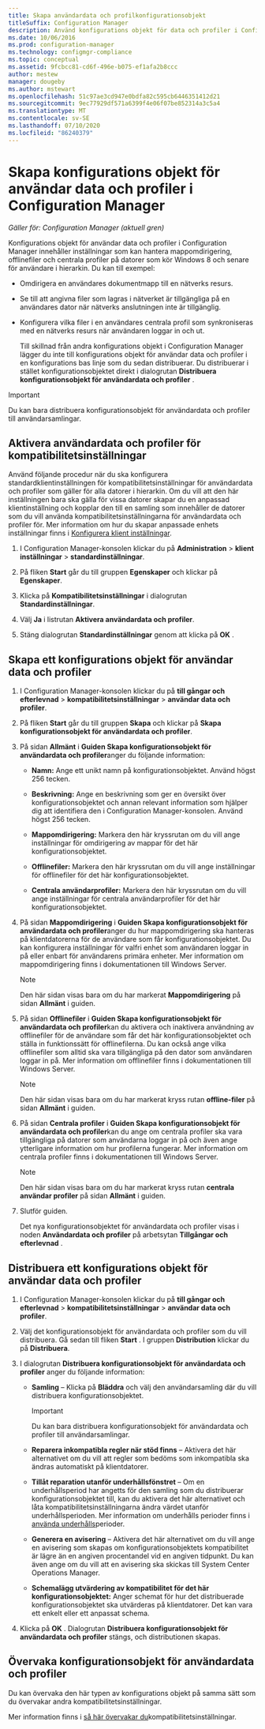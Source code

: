 ```yaml
---
title: Skapa användardata och profilkonfigurationsobjekt
titleSuffix: Configuration Manager
description: Använd konfigurations objekt för data och profiler i Configuration Manager för att hantera mappomdirigering, offlinefiler och centrala profiler.
ms.date: 10/06/2016
ms.prod: configuration-manager
ms.technology: configmgr-compliance
ms.topic: conceptual
ms.assetid: 9fcbcc81-cd6f-496e-b075-ef1afa2b8ccc
author: mestew
manager: dougeby
ms.author: mstewart
ms.openlocfilehash: 51c97ae3cd947e0bdfa82c595cb6446351412d21
ms.sourcegitcommit: 9ec77929df571a6399f4e06f07be852314a3c5a4
ms.translationtype: MT
ms.contentlocale: sv-SE
ms.lasthandoff: 07/10/2020
ms.locfileid: "86240379"
---
```

# <a name="create-user-data-and-profiles-configuration-items-in-configuration-manager"></a>Skapa konfigurations objekt för användar data och profiler i Configuration Manager

*Gäller för: Configuration Manager (aktuell gren)*

Konfigurations objekt för användar data och profiler i Configuration Manager innehåller inställningar som kan hantera mappomdirigering, offlinefiler och centrala profiler på datorer som kör Windows 8 och senare för användare i hierarkin. Du kan till exempel:  

- Omdirigera en användares dokumentmapp till en nätverks resurs.  

- Se till att angivna filer som lagras i nätverket är tillgängliga på en användares dator när nätverks anslutningen inte är tillgänglig.  

- Konfigurera vilka filer i en användares centrala profil som synkroniseras med en nätverks resurs när användaren loggar in och ut.  

  Till skillnad från andra konfigurations objekt i Configuration Manager lägger du inte till konfigurations objekt för användar data och profiler i en konfigurations bas linje som du sedan distribuerar. Du distribuerar i stället konfigurationsobjektet direkt i dialogrutan **Distribuera konfigurationsobjekt för användardata och profiler** .  

> [!IMPORTANT]  
>  Du kan bara distribuera konfigurationsobjekt för användardata och profiler till användarsamlingar.  

## <a name="enable-user-data-and-profiles-for-compliance-settings"></a>Aktivera användardata och profiler för kompatibilitetsinställningar  
 Använd följande procedur när du ska konfigurera standardklientinställningen för kompatibilitetsinställningar för användardata och profiler som gäller för alla datorer i hierarkin. Om du vill att den här inställningen bara ska gälla för vissa datorer skapar du en anpassad klientinställning och kopplar den till en samling som innehåller de datorer som du vill använda kompatibilitetsinställningarna för användardata och profiler för. Mer information om hur du skapar anpassade enhets inställningar finns i [Konfigurera klient inställningar](../../core/clients/deploy/configure-client-settings.md).  

1.  I Configuration Manager-konsolen klickar du på **Administration**  >  **klient inställningar**  >  **standardinställningar**.  

4.  På fliken **Start** går du till gruppen **Egenskaper** och klickar på **Egenskaper**.  

5.  Klicka på **Kompatibilitetsinställningar** i dialogrutan **Standardinställningar**.  

6.  Välj **Ja** i listrutan **Aktivera användardata och profiler**.  

7.  Stäng dialogrutan **Standardinställningar** genom att klicka på **OK** .  

## <a name="create-a-user-data-and-profiles-configuration-item"></a>Skapa ett konfigurations objekt för användar data och profiler  

1. I Configuration Manager-konsolen klickar du på **till gångar och efterlevnad**  >  **kompatibilitetsinställningar**  >  **användar data och profiler**.  

2. På fliken **Start** går du till gruppen **Skapa** och klickar på **Skapa konfigurationsobjekt för användardata och profiler**.  

3. På sidan **Allmänt** i **Guiden Skapa konfigurationsobjekt för användardata och profiler**anger du följande information:  

   -   **Namn:** Ange ett unikt namn på konfigurationsobjektet. Använd högst 256 tecken.  

   -   **Beskrivning:** Ange en beskrivning som ger en översikt över konfigurationsobjektet och annan relevant information som hjälper dig att identifiera den i Configuration Manager-konsolen. Använd högst 256 tecken.  

   -   **Mappomdirigering:** Markera den här kryssrutan om du vill ange inställningar för omdirigering av mappar för det här konfigurationsobjektet.  

   -   **Offlinefiler:** Markera den här kryssrutan om du vill ange inställningar för offlinefiler för det här konfigurationsobjektet.  

   -   **Centrala användarprofiler:** Markera den här kryssrutan om du vill ange inställningar för centrala användarprofiler för det här konfigurationsobjektet.  

4. På sidan **Mappomdirigering** i **Guiden Skapa konfigurationsobjekt för användardata och profiler**anger du hur mappomdirigering ska hanteras på klientdatorerna för de användare som får konfigurationsobjektet. Du kan konfigurera inställningar för valfri enhet som användaren loggar in på eller enbart för användarens primära enheter. Mer information om mappomdirigering finns i dokumentationen till Windows Server.  

   > [!NOTE]  
   >  Den här sidan visas bara om du har markerat **Mappomdirigering** på sidan **Allmänt** i guiden.  

5. På sidan **Offlinefiler** i **Guiden Skapa konfigurationsobjekt för användardata och profiler**kan du aktivera och inaktivera användning av offlinefiler för de användare som får det här konfigurationsobjektet och ställa in funktionssätt för offlinefilerna. Du kan också ange vilka offlinefiler som alltid ska vara tillgängliga på den dator som användaren loggar in på. Mer information om offlinefiler finns i dokumentationen till Windows Server.  

   > [!NOTE]  
   >  Den här sidan visas bara om du har markerat kryss rutan **offline-filer** på sidan **Allmänt** i guiden.  

6. På sidan **Centrala profiler** i **Guiden Skapa konfigurationsobjekt för användardata och profiler**kan du ange om centrala profiler ska vara tillgängliga på datorer som användarna loggar in på och även ange ytterligare information om hur profilerna fungerar. Mer information om centrala profiler finns i dokumentationen till Windows Server.  

   > [!NOTE]  
   >  Den här sidan visas bara om du har markerat kryss rutan **centrala användar profiler** på sidan **Allmänt** i guiden.  

7. Slutför guiden.  

   Det nya konfigurationsobjektet för användardata och profiler visas i noden **Användardata och profiler** på arbetsytan **Tillgångar och efterlevnad** .  

## <a name="deploy-a-user-data-and-profiles-configuration-item"></a>Distribuera ett konfigurations objekt för användar data och profiler  

1.  I Configuration Manager-konsolen klickar du på **till gångar och efterlevnad**  >  **kompatibilitetsinställningar**  >  **användar data och profiler**.  

3.  Välj det konfigurationsobjekt för användardata och profiler som du vill distribuera. Gå sedan till fliken **Start** . I gruppen **Distribution** klickar du på **Distribuera**.  

4.  I dialogrutan **Distribuera konfigurationsobjekt för användardata och profiler** anger du följande information:  

    -   **Samling** – Klicka på **Bläddra** och välj den användarsamling där du vill distribuera konfigurationsobjektet.  

        > [!IMPORTANT]  
        >  Du kan bara distribuera konfigurationsobjekt för användardata och profiler till användarsamlingar.  

    -   **Reparera inkompatibla regler när stöd finns** – Aktivera det här alternativet om du vill att regler som bedöms som inkompatibla ska ändras automatiskt på klientdatorer.  

    -   **Tillåt reparation utanför underhållsfönstret** – Om en underhållsperiod har angetts för den samling som du distribuerar konfigurationsobjektet till, kan du aktivera det här alternativet och låta kompatibilitetsinställningarna ändra värdet utanför underhållsperioden. Mer information om underhålls perioder finns i [använda underhålls](../../core/clients/manage/collections/use-maintenance-windows.md)perioder.  

    -   **Generera en avisering** – Aktivera det här alternativet om du vill ange en avisering som skapas om konfigurationsobjektets kompatibilitet är lägre än en angiven procentandel vid en angiven tidpunkt. Du kan även ange om du vill att en avisering ska skickas till System Center Operations Manager.  

    -   **Schemalägg utvärdering av kompatibilitet för det här konfigurationsobjektet:** Anger schemat för hur det distribuerade konfigurationsobjektet ska utvärderas på klientdatorer. Det kan vara ett enkelt eller ett anpassat schema.  

5.  Klicka på **OK** . Dialogrutan **Distribuera konfigurationsobjekt för användardata och profiler** stängs, och distributionen skapas.  

## <a name="monitor-a-user-data-and-profiles-configuration-item"></a>Övervaka konfigurationsobjekt för användardata och profiler  
 Du kan övervaka den här typen av konfigurations objekt på samma sätt som du övervakar andra kompatibilitetsinställningar.  

 Mer information finns i [så här övervakar du](../../compliance/deploy-use/monitor-compliance-settings.md)kompatibilitetsinställningar.  
